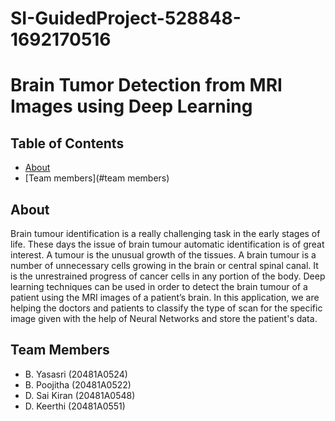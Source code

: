 # SI-GuidedProject-528848-1692170516
# Brain Tumor Detection from MRI Images using Deep Learning



## Table of Contents
- [About](#about)
- [Team members](#team members)

## About
Brain tumour identification is a really challenging task in the early stages of life. These days the issue of brain tumour automatic identification is of great interest. A tumour is the unusual growth of the tissues. A brain tumour is a number of unnecessary cells growing in the brain or central spinal canal.  It is the unrestrained progress of cancer cells in any portion of the body. 
Deep learning techniques can be used in order to detect the brain tumour of a patient using the MRI images of a patient’s brain. In this application, we are helping the doctors and patients to classify the type of scan for the specific image given with the help of Neural Networks and store the patient's data.

## Team Members
- B. Yasasri (20481A0524)
- B. Poojitha (20481A0522)
- D. Sai Kiran (20481A0548)
- D. Keerthi (20481A0551)
